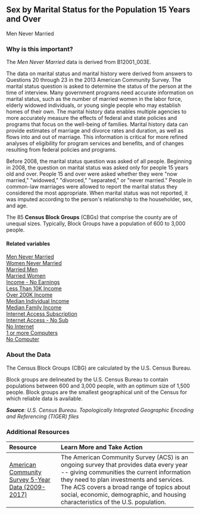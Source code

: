 ## Sex by Marital Status for the Population 15 Years and Over
Men Never Married

### Why is this important?
The *Men Never Married* data is derived from B12001_003E. 

The data on marital status and marital history were derived from answers to Questions 20 through 23 in the 2013 American Community Survey. The marital status question is asked to determine the status of the person at the time of interview. Many government programs need accurate information on marital status, such as the number of married women in the labor force, elderly widowed individuals, or young single people who may establish homes of their own. The marital history data enables multiple agencies to more accurately measure the effects of federal and state policies and programs that focus on the well-being of families. Marital history data can provide estimates of marriage and divorce rates and duration, as well as flows into and out of marriage. This information is critical for more refined analyses of eligibility for program services and benefits, and of changes resulting from federal policies and programs.

Before 2008, the marital status question was asked of all people. Beginning in 2008, the question on marital status was asked only for people 15 years old and over. People 15 and over were asked whether they were "now married," "widowed," "divorced," "separated," or "never married." People in common-law marriages were allowed to report the marital status they considered the most appropriate. When marital status was not reported, it was imputed according to the person's relationship to the householder, sex, and age.

The 85 **Census Block Groups** (CBGs) that comprise the county are of unequal sizes. Typically, Block Groups have a population of 600 to 3,000 people.

#### Related variables
<a href="javascript:void(0)" onclick="model.metricId = 'm33'">Men Never Married</a>  
<a href="javascript:void(0)" onclick="model.metricId = 'm34'">Women Never Married</a>  
<a href="javascript:void(0)" onclick="model.metricId = 'm36'">Married Men</a>   
<a href="javascript:void(0)" onclick="model.metricId = 'm42'">Married Women</a>   
<a href="javascript:void(0)" onclick="model.metricId = 'm43'">Income - No Earnings</a>  
<a href="javascript:void(0)" onclick="model.metricId = 'm44'">Less Than 10K Income</a>  
<a href="javascript:void(0)" onclick="model.metricId = 'm45'">Over 200K Income</a>   
<a href="javascript:void(0)" onclick="model.metricId = 'm46'">Median Individual Income</a>   
<a href="javascript:void(0)" onclick="model.metricId = 'm48'">Median Family Income</a>   
<a href="javascript:void(0)" onclick="model.metricId = 'm49'">Internet Access Subscription</a>  
<a href="javascript:void(0)" onclick="model.metricId = 'm50'">Internet  Access - No Sub</a>  
<a href="javascript:void(0)" onclick="model.metricId = 'm64'">No Internet</a>   
<a href="javascript:void(0)" onclick="model.metricId = 'm65'">1 or more  Computers</a>   
<a href="javascript:void(0)" onclick="model.metricId = 'm35'">No Computer</a>   

### About the Data
The Census Block Groups (CBG) are calculated by the U.S. Census Bureau.

Block groups are delineated by the U.S. Census Bureau to contain populations between 600 and 3,000 people, with an optimum size of 1,500 people. Block groups are the smallest geographical unit of the Census for which reliable data is available.

_**Source**: U.S. Census Bureau. Topologically Integrated Geographic Encoding and Referencing (TIGER) files_

### Additional Resources
|Resource | Learn More and Take Action | 
|:--- | :--- |
|[American Community Survey 5-Year Data (2009-2017)](https://www.census.gov/data/developers/data-sets/acs-5year.html)| The American Community Survey (ACS) is an ongoing survey that provides data every year -- giving communities the current information they need to plan investments and services. The ACS covers a broad range of topics about social, economic, demographic, and housing characteristics of the U.S. population.
